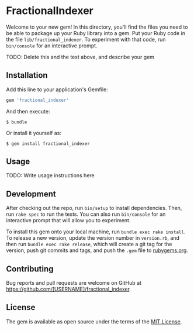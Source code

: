 # FractionalIndexer

Welcome to your new gem! In this directory, you'll find the files you need to be able to package up your Ruby library into a gem. Put your Ruby code in the file `lib/fractional_indexer`. To experiment with that code, run `bin/console` for an interactive prompt.

TODO: Delete this and the text above, and describe your gem

## Installation

Add this line to your application's Gemfile:

```ruby
gem 'fractional_indexer'
```

And then execute:

    $ bundle

Or install it yourself as:

    $ gem install fractional_indexer

## Usage

TODO: Write usage instructions here

## Development

After checking out the repo, run `bin/setup` to install dependencies. Then, run `rake spec` to run the tests. You can also run `bin/console` for an interactive prompt that will allow you to experiment.

To install this gem onto your local machine, run `bundle exec rake install`. To release a new version, update the version number in `version.rb`, and then run `bundle exec rake release`, which will create a git tag for the version, push git commits and tags, and push the `.gem` file to [rubygems.org](https://rubygems.org).

## Contributing

Bug reports and pull requests are welcome on GitHub at https://github.com/[USERNAME]/fractional_indexer.

## License

The gem is available as open source under the terms of the [MIT License](https://opensource.org/licenses/MIT).
